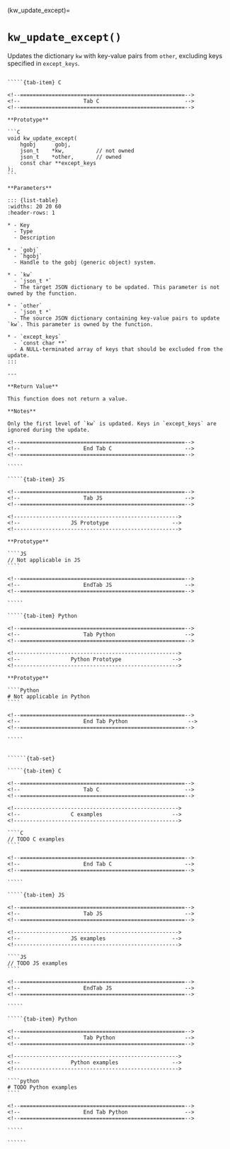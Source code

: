 <!-- ============================================================== -->
(kw_update_except)=
# `kw_update_except()`
<!-- ============================================================== -->

Updates the dictionary `kw` with key-value pairs from `other`, excluding keys specified in `except_keys`.

<!------------------------------------------------------------>
<!--                    Prototypes                          -->
<!------------------------------------------------------------>

``````{tab-set}

`````{tab-item} C

<!--====================================================-->
<!--                    Tab C                           -->
<!--====================================================-->

**Prototype**

```C
void kw_update_except(
    hgobj      gobj,
    json_t    *kw,          // not owned
    json_t    *other,       // owned
    const char **except_keys
);
```

**Parameters**

::: {list-table}
:widths: 20 20 60
:header-rows: 1

* - Key
  - Type
  - Description

* - `gobj`
  - `hgobj`
  - Handle to the gobj (generic object) system.

* - `kw`
  - `json_t *`
  - The target JSON dictionary to be updated. This parameter is not owned by the function.

* - `other`
  - `json_t *`
  - The source JSON dictionary containing key-value pairs to update `kw`. This parameter is owned by the function.

* - `except_keys`
  - `const char **`
  - A NULL-terminated array of keys that should be excluded from the update.
:::

---

**Return Value**

This function does not return a value.

**Notes**

Only the first level of `kw` is updated. Keys in `except_keys` are ignored during the update.

<!--====================================================-->
<!--                    End Tab C                       -->
<!--====================================================-->

`````

`````{tab-item} JS

<!--====================================================-->
<!--                    Tab JS                          -->
<!--====================================================-->

<!---------------------------------------------------->
<!--                JS Prototype                    -->
<!---------------------------------------------------->

**Prototype**

````JS
// Not applicable in JS
````

<!--====================================================-->
<!--                    EndTab JS                       -->
<!--====================================================-->

`````

`````{tab-item} Python

<!--====================================================-->
<!--                    Tab Python                      -->
<!--====================================================-->

<!---------------------------------------------------->
<!--                Python Prototype                -->
<!---------------------------------------------------->

**Prototype**

````Python
# Not applicable in Python
````

<!--====================================================-->
<!--                    End Tab Python                   -->
<!--====================================================-->

`````

``````

<!------------------------------------------------------------>
<!--                    Examples                            -->
<!------------------------------------------------------------>

```````{dropdown} Examples

``````{tab-set}

`````{tab-item} C

<!--====================================================-->
<!--                    Tab C                           -->
<!--====================================================-->

<!---------------------------------------------------->
<!--                C examples                      -->
<!---------------------------------------------------->

````C
// TODO C examples
````

<!--====================================================-->
<!--                    End Tab C                       -->
<!--====================================================-->

`````

`````{tab-item} JS

<!--====================================================-->
<!--                    Tab JS                          -->
<!--====================================================-->

<!---------------------------------------------------->
<!--                JS examples                     -->
<!---------------------------------------------------->

````JS
// TODO JS examples
````

<!--====================================================-->
<!--                    EndTab JS                       -->
<!--====================================================-->

`````

`````{tab-item} Python

<!--====================================================-->
<!--                    Tab Python                      -->
<!--====================================================-->

<!---------------------------------------------------->
<!--                Python examples                 -->
<!---------------------------------------------------->

````python
# TODO Python examples
````

<!--====================================================-->
<!--                    End Tab Python                  -->
<!--====================================================-->

`````

``````

```````
